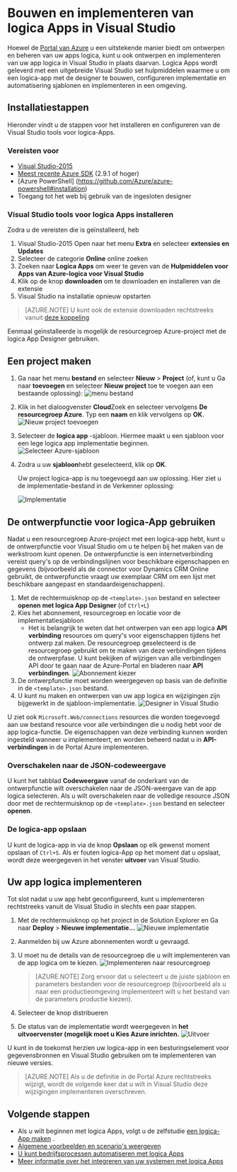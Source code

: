 <properties 
    pageTitle="Samenstellen logica Apps in Visual Studio | Microsoft Azure" 
    description="Een project maken in Visual Studio maken en implementeren van uw app logica." 
    authors="jeffhollan" 
    manager="erikre" 
    editor="" 
    services="logic-apps" 
    documentationCenter=""/>

<tags
    ms.service="logic-apps"
    ms.workload="integration"
    ms.tgt_pltfrm="na"
    ms.devlang="na"
    ms.topic="article"
    ms.date="10/18/2016"
    ms.author="jehollan"/> 
    
# <a name="build-and-deploy-logic-apps-in-visual-studio"></a>Bouwen en implementeren van logica Apps in Visual Studio

Hoewel de [Portal van Azure](https://portal.azure.com/) u een uitstekende manier biedt om ontwerpen en beheren van uw apps logica, kunt u ook ontwerpen en implementeren van uw app logica in Visual Studio in plaats daarvan.  Logica Apps wordt geleverd met een uitgebreide Visual Studio set hulpmiddelen waarmee u om een logica-app met de designer te bouwen, configureren implementatie en automatisering sjablonen en implementeren in een omgeving.  

## <a name="installation-steps"></a>Installatiestappen

Hieronder vindt u de stappen voor het installeren en configureren van de Visual Studio tools voor logica-Apps.

### <a name="prerequisites"></a>Vereisten voor

- [Visual Studio-2015](https://www.visualstudio.com/downloads/download-visual-studio-vs.aspx)
- [Meest recente Azure SDK](https://azure.microsoft.com/downloads/) (2.9.1 of hoger)
- [Azure PowerShell] (https://github.com/Azure/azure-powershell#installation)
- Toegang tot het web bij gebruik van de ingesloten designer

### <a name="install-visual-studio-tools-for-logic-apps"></a>Visual Studio tools voor logica Apps installeren

Zodra u de vereisten die is geïnstalleerd, heb 

1. Visual Studio-2015 Open naar het menu **Extra** en selecteer **extensies en Updates**
1. Selecteer de categorie **Online** online zoeken
1. Zoeken naar **Logica Apps** om weer te geven van de **Hulpmiddelen voor Apps van Azure-logica voor Visual Studio**
1. Klik op de knop **downloaden** om te downloaden en installeren van de extensie
1. Visual Studio na installatie opnieuw opstarten

> [AZURE.NOTE] U kunt ook de extensie downloaden rechtstreeks vanuit [deze koppeling](https://visualstudiogallery.msdn.microsoft.com/e25ad307-46cf-412e-8ba5-5b555d53d2d9)

Eenmaal geïnstalleerde is mogelijk de resourcegroep Azure-project met de logica App Designer gebruiken.

## <a name="create-a-project"></a>Een project maken

1. Ga naar het menu **bestand** en selecteer **Nieuw** >  **Project** (of, kunt u Ga naar **toevoegen** en selecteer **Nieuw project** toe te voegen aan een bestaande oplossing):  ![menu bestand](./media/app-service-logic-deploy-from-vs/filemenu.png)

1. Klik in het dialoogvenster **Cloud**Zoek en selecteer vervolgens **De resourcegroep Azure**. Typ een **naam** en klik vervolgens op **OK**.
    ![Nieuw project toevoegen](./media/app-service-logic-deploy-from-vs/addnewproject.png)

1. Selecteer de **logica app** -sjabloon. Hiermee maakt u een sjabloon voor een lege logica app implementatie beginnen.
    ![Selecteer Azure-sjabloon](./media/app-service-logic-deploy-from-vs/selectazuretemplate.png)

1. Zodra u uw **sjabloon**hebt geselecteerd, klik op **OK**.

    Uw project logica-app is nu toegevoegd aan uw oplossing. Hier ziet u de implementatie-bestand in de Verkenner oplossing:  

    ![Implementatie](./media/app-service-logic-deploy-from-vs/deployment.png)

## <a name="using-the-logic-app-designer"></a>De ontwerpfunctie voor logica-App gebruiken

Nadat u een resourcegroep Azure-project met een logica-app hebt, kunt u de ontwerpfunctie voor Visual Studio om u te helpen bij het maken van de werkstroom kunt openen.  De ontwerpfunctie is een internetverbinding vereist query's op de verbindingslijnen voor beschikbare eigenschappen en gegevens (bijvoorbeeld als de connector voor Dynamics CRM Online gebruikt, de ontwerpfunctie vraagt uw exemplaar CRM om een lijst met beschikbare aangepast en standaardeigenschappen).

1. Met de rechtermuisknop op de `<template>.json` bestand en selecteer **openen met logica App Designer** (of `Ctrl+L`)
1. Kies het abonnement, resourcegroep en locatie voor de implementatiesjabloon
    - Het is belangrijk te weten dat het ontwerpen van een app logica **API verbinding** resources om query's voor eigenschappen tijdens het ontwerp zal maken.  De resourcegroep geselecteerd is de resourcegroep gebruikt om te maken van deze verbindingen tijdens de ontwerpfase.  U kunt bekijken of wijzigen van alle verbindingen API door te gaan naar de Azure-Portal en bladeren naar **API verbindingen**.
    ![Abonnement kiezer](./media/app-service-logic-deploy-from-vs/designer_picker.png)
1. De ontwerpfunctie moet worden weergegeven op basis van de definitie in de `<template>.json` bestand.
1. U kunt nu maken en ontwerpen van uw app logica en wijzigingen zijn bijgewerkt in de sjabloon-implementatie.
    ![Designer in Visual Studio](./media/app-service-logic-deploy-from-vs/designer_in_vs.png)

U ziet ook `Microsoft.Web/connections` resources die worden toegevoegd aan uw bestand resource voor alle verbindingen die u nodig hebt voor de app logica-functie.  De eigenschappen van deze verbinding kunnen worden ingesteld wanneer u implementeert, en worden beheerd nadat u in **API-verbindingen** in de Portal Azure implementeren.

### <a name="switching-to-the-json-code-view"></a>Overschakelen naar de JSON-codeweergave

U kunt het tabblad **Codeweergave** vanaf de onderkant van de ontwerpfunctie wilt overschakelen naar de JSON-weergave van de app logica selecteren.  Als u wilt overschakelen naar de volledige resource JSON door met de rechtermuisknop op de `<template>.json` bestand en selecteer **openen**.

### <a name="saving-the-logic-app"></a>De logica-app opslaan

U kunt de logica-app in via de knop **Opslaan** op elk gewenst moment opslaan of `Ctrl+S`.  Als er fouten logica-App op het moment dat u opslaat, wordt deze weergegeven in het venster **uitvoer** van Visual Studio.

## <a name="deploying-your-logic-app"></a>Uw app logica implementeren

Tot slot nadat u uw app hebt geconfigureerd, kunt u implementeren rechtstreeks vanuit de Visual Studio in slechts een paar stappen. 

1. Met de rechtermuisknop op het project in de Solution Explorer en Ga naar **Deploy** > **Nieuwe implementatie...** 
     ![Nieuwe implementatie](./media/app-service-logic-deploy-from-vs/newdeployment.png)

2. Aanmelden bij uw Azure abonnementen wordt u gevraagd. 

3. U moet nu de details van de resourcegroep die u wilt implementeren van de app logica om te kiezen. 
    ![Implementeren naar resourcegroep](./media/app-service-logic-deploy-from-vs/deploytoresourcegroup.png)

     > [AZURE.NOTE]    Zorg ervoor dat u selecteert u de juiste sjabloon en parameters bestanden voor de resourcegroep (bijvoorbeeld als u naar een productieomgeving implementeert wilt u het bestand van de parameters productie kiezen). 
4. Selecteer de knop distribueren
 
    
6. De status van de implementatie wordt weergegeven in **het uitvoervenster (mogelijk moet u Kies **Azure inrichten**.** 
    ![Uitvoer](./media/app-service-logic-deploy-from-vs/output.png)

U kunt in de toekomst herzien uw logica-app in een besturingselement voor gegevensbronnen en Visual Studio gebruiken om te implementeren van nieuwe versies. 

> [AZURE.NOTE] Als u de definitie in de Portal Azure rechtstreeks wijzigt, wordt de volgende keer dat u wilt in Visual Studio deze wijzigingen implementeren overschreven.

## <a name="next-steps"></a>Volgende stappen

- Als u wilt beginnen met logica Apps, volgt u de zelfstudie [een logica-App maken](app-service-logic-create-a-logic-app.md) .  
- [Algemene voorbeelden en scenario's weergeven](app-service-logic-examples-and-scenarios.md)
- [U kunt bedrijfsprocessen automatiseren met logica Apps](http://channel9.msdn.com/Events/Build/2016/T694) 
- [Meer informatie over het integreren van uw systemen met logica Apps](http://channel9.msdn.com/Events/Build/2016/P462)